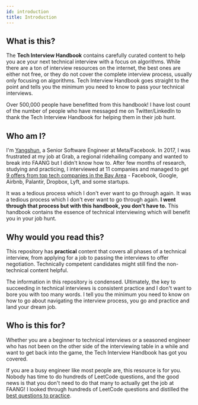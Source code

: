 ```yaml
---
id: introduction
title: Introduction
---
```


## What is this?

The **Tech Interview Handbook** contains carefully curated content to help you ace your next technical interview with a focus on algorithms. While there are a ton of interview resources on the internet, the best ones are either not free, or they do not cover the complete interview process, usually only focusing on algorithms. Tech Interview Handbook goes straight to the point and tells you the minimum you need to know to pass your technical interviews.

Over 500,000 people have benefitted from this handbook! I have lost count of the number of people who have messaged me on Twitter/LinkedIn to thank the Tech Interview Handbook for helping them in their job hunt.

## Who am I?

I'm [Yangshun](https://twitter.com/yangshunz), a Senior Software Engineer at Meta/Facebook. In 2017, I was frustrated at my job at Grab, a regional ridehailing company and wanted to break into FAANG but I didn't know how to. After few months of research, studying and practicing, I interviewed at 11 companies and managed to get [9 offers from top tech companies in the Bay Area](https://www.teamblind.com/post/Sharing-my-offer-numbers-from-big-companies-for-your-reference-yNgqUPQR) - Facebook, Google, Airbnb, Palantir, Dropbox, Lyft, and some startups.

It was a tedious process which I don't ever want to go through again. It was a tedious process which I don't ever want to go through again. **I went through that process but with this handbook, you don't have to.** This handbook contains the essence of technical interviewing which will benefit you in your job hunt.

## Why would you read this?

This repository has **practical** content that covers all phases of a technical interview, from applying for a job to passing the interviews to offer negotiation. Technically competent candidates might still find the non-technical content helpful.

The information in this repository is condensed. Ultimately, the key to succeeding in technical interviews is consistent practice and I don't want to bore you with too many words. I tell you the minimum you need to know on how to go about navigating the interview process, you go and practice and land your dream job.

## Who is this for?

Whether you are a beginner to technical interviews or a seasoned engineer who has not been on the other side of the interviewing table in a while and want to get back into the game, the Tech Interview Handbook has got you covered.

If you are a busy engineer like most people are, this resource is for you. Nobody has time to do hundreds of LeetCode questions, and the good news is that you don't need to do that many to actually get the job at FAANG! I looked through hundreds of LeetCode questions and distilled the [best questions to practice](./best-practice-questions.md).
